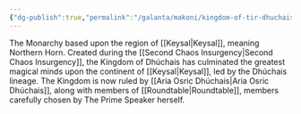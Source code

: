 ```yaml
---
{"dg-publish":true,"permalink":"/galanta/makoni/kingdom-of-tir-dhuchais/","created":"2025-02-09T21:34:05.234+00:00","updated":"2025-02-09T21:35:49.686+00:00"}
---
```



The Monarchy based upon the region of [[Keysal\|Keysal]], meaning Northern Horn. Created during the [[Second Chaos Insurgency\|Second Chaos Insurgency]], the Kingdom of Dhúchais has culminated the greatest magical minds upon the continent of [[Keysal\|Keysal]], led by the Dhúchais lineage. The Kingdom is now ruled by [[Aria Osric Dhúchais\|Aria Osric Dhúchais]], along with members of [[Roundtable\|Roundtable]], members carefully chosen by The Prime Speaker herself.